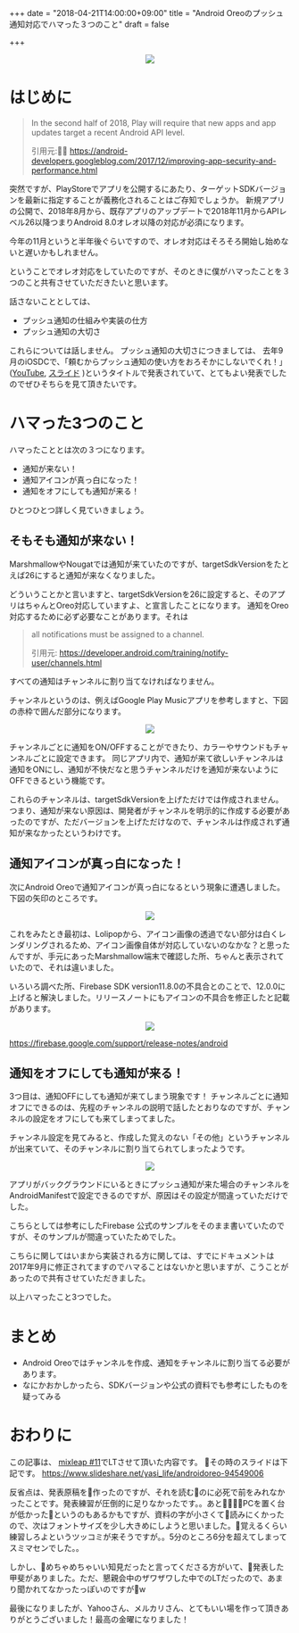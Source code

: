 +++
date = "2018-04-21T14:00:00+09:00"
title = "Android Oreoのプッシュ通知対応でハマった３つのこと"
draft = false

+++

<div align="center">
<img src="/images/2018/04/yahoo_mercari.jpg" />
</div>

# はじめに

> In the second half of 2018, Play will require that new apps and app updates target a recent Android API level.
> 
> 引用元: <a target="_blank" href="https://android-developers.googleblog.com/2017/12/improving-app-security-and-performance.html">https://android-developers.googleblog.com/2017/12/improving-app-security-and-performance.html</a>

突然ですが、PlayStoreでアプリを公開するにあたり、ターゲットSDKバージョンを最新に指定することが義務化されることはご存知でしょうか。
新規アプリの公開で、2018年8月から、既存アプリのアップデートで2018年11月からAPIレベル26以降つまりAndroid 8.0オレオ以降の対応が必須になります。

今年の11月というと半年後ぐらいですので、オレオ対応はそろそろ開始し始めないと遅いかもしれません。



ということでオレオ対応をしていたのですが、そのときに僕がハマったことを３つのこと共有させていただきたいと思います。

話さないこととしては、
- プッシュ通知の仕組みや実装の仕方
- プッシュ通知の大切さ

これらについては話しません。
プッシュ通知の大切さにつきましては、
去年9月のiOSDCで、「頼むからプッシュ通知の使い方をおろそかにしないでくれ！」(<a target="_blank" href="https://www.youtube.com/watch?v=6CSQFNWlVwE">YouTube</a>,
<a target="_blank" href="https://speakerdeck.com/jollyjoester/lai-mukaraputusiyutong-zhi-falseshi-ifang-wo-orosokanisinaidekure">スライド</a>
)というタイトルで発表されていて、とてもよい発表でしたのでぜひそちらを見て頂きたいです。


# ハマった3つのこと
ハマったこととは次の３つになります。

- 通知が来ない！
- 通知アイコンが真っ白になった！
- 通知をオフにしても通知が来る！

ひとつひとつ詳しく見ていきましょう。

## そもそも通知が来ない！
MarshmallowやNougatでは通知が来ていたのですが、targetSdkVersionをたとえば26にすると通知が来なくなりました。

どういうことかと言いますと、targetSdkVersionを26に設定すると、そのアプリはちゃんとOreo対応していますよ、と宣言したことになります。
通知をOreo対応するために必ず必要なことがあります。それは

> all notifications must be assigned to a channel.
> 
> 引用元: <a target="_blank" href="https://developer.android.com/training/notify-user/channels.html">https://developer.android.com/training/notify-user/channels.html</a>

すべての通知はチャンネルに割り当てなければなりません。

チャンネルというのは、例えばGoogle Play Musicアプリを参考しますと、下図の赤枠で囲んだ部分になります。

<div align="center">
<img src="/images/2018/04/channel_sample.png" />
</div>

チャンネルごとに通知をON/OFFすることができたり、カラーやサウンドもチャンネルごとに設定できます。
同じアプリ内で、通知が来て欲しいチャンネルは通知をONにし、通知が不快だなと思うチャンネルだけを通知が来ないようにOFFできるという機能です。

これらのチャンネルは、targetSdkVersionを上げただけでは作成されません。
つまり、通知が来ない原因は、開発者がチャンネルを明示的に作成する必要があったのですが、ただバージョンを上げただけなので、チャンネルは作成されず通知が来なかったというわけです。

## 通知アイコンが真っ白になった！
次にAndroid Oreoで通知アイコンが真っ白になるという現象に遭遇しました。下図の矢印のところです。

<div align="center">
<img src="/images/2018/04/notification_icon_white.png" />
</div>

これをみたとき最初は、Lolipopから、アイコン画像の透過でない部分は白くレンダリングされるため、アイコン画像自体が対応していないのなかな？と思ったんですが、手元にあったMarshmallow端末で確認した所、ちゃんと表示されていたので、それは違いました。

いろいろ調べた所、Firebase SDK version11.8.0の不具合とのことで、12.0.0に上げると解決しました。リリースノートにもアイコンの不具合を修正したと記載があります。

<div align="center">
<img src="/images/2018/04/firebase_sdk_release_note.png" />
</div>

<a target="_blank" href="https://firebase.google.com/support/release-notes/android">https://firebase.google.com/support/release-notes/android</a>

## 通知をオフにしても通知が来る！
3つ目は、通知OFFにしても通知が来てしまう現象です！
チャンネルごとに通知オフにできるのは、先程のチャンネルの説明で話したとおりなのですが、チャンネルの設定をオフにしても来てしまってました。

チャンネル設定を見てみると、作成した覚えのない「その他」というチャンネルが出来ていて、そのチャンネルに割り当てられてしまったようです。

<div align="center">
<img src="/images/2018/04/unkown_channel.png" />
</div>


アプリがバックグラウンドにいるときにプッシュ通知が来た場合のチャンネルをAndroidManifestで設定できるのですが、原因はその設定が間違っていただけでした。

こちらとしては参考にしたFirebase 公式のサンプルをそのまま書いていたのですが、そのサンプルが間違っていたためでした。

こちらに関してはいまから実装される方に関しては、すでにドキュメントは2017年9月に修正されてますのでハマることはないかと思いますが、こうことがあったので共有させていただきました。


以上ハマったこと3つでした。

# まとめ

- Android Oreoではチャンネルを作成、通知をチャンネルに割り当てる必要があります。
- なにかおかしかったら、SDKバージョンや公式の資料でも参考にしたものを疑ってみる


# おわりに
この記事は、
<a target="_blank" href="https://yahoo-osaka.connpass.com/event/79888/">mixleap #11</a>でLTさせて頂いた内容です。
その時のスライドは下記です。
<a target="_blank" href="https://www.slideshare.net/yasi_life/androidoreo-94549006">https://www.slideshare.net/yasi_life/androidoreo-94549006</a>

反省点は、発表原稿を作ったのですが、それを読むのに必死で前をみれなかったことです。発表練習が圧倒的に足りなかったです。。あとPCを置く台が低かったというのもあるかもですが、資料の字が小さくて読みにくかったので、次はフォントサイズを少し大きめにしようと思いました。覚えるくらい練習しろよというツッコミが来そうですが。。5分のところ6分を超えてしまってスミマセンでした。。

しかし、めちゃめちゃいい知見だったと言ってくださる方がいて、発表した甲斐がありました。ただ、懇親会中のザワザワした中でのLTだったので、あまり聞かれてなかったっぽいのですがw

最後になりましたが、Yahooさん、メルカリさん、とてもいい場を作って頂きありがとうございました！最高の金曜になりました！
